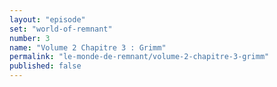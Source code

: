 ```yaml
---
layout: "episode"
set: "world-of-remnant"
number: 3
name: "Volume 2 Chapitre 3 : Grimm"
permalink: "le-monde-de-remnant/volume-2-chapitre-3-grimm"
published: false
---
```

